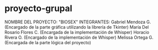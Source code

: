 # proyecto-grupal
NOMBRE DEL PROYECTO: "BIOSEX"
INTEGRANTES:
Gabriel Mendoza G. (Encargado de la parte gráfica utilizando la librería de Tkinter)
María Del Rosario Flores C. (Encargada de la implementación de Whisper)
Horacio Rivera O. (Encargado de la implementación de Whisper)
Melissa Ortega G. (Encargada de la parte lógica del proyecto)
